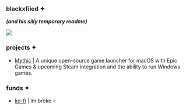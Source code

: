 ### blackxfiied ✦
**_(and his silly temporary readme)_**


![](https://github-readme-stats.vercel.app/api?username=blackxfiied&show_icons=true&theme=dark)

### projects ✦
* [Mythic](https://getmythic.app) | A unique open-source game launcher for macOS with Epic Games & upcoming Steam integration and the ability to run Windows games.

### funds ✦
* [ko-fi](https://ko-fi.com/blackxfiied) | im broke 💀

